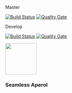 Master

[![Build Status](https://travis-ci.org/code-schreiber/seamless-aperol.svg?branch=master)](https://travis-ci.org/code-schreiber/seamless-aperol) [![Quality Gate](https://sonarqube.com/api/badges/gate?key=MyWearApplication)](https://sonarqube.com/dashboard?id=MyWearApplication)


Develop

[![Build Status](https://travis-ci.org/code-schreiber/seamless-aperol.svg?branch=develop)](https://travis-ci.org/code-schreiber/seamless-aperol) [![Quality Gate](https://sonarqube.com/api/badges/gate?key=MyWearApplication%3Adevelop)](https://sonarqube.com/dashboard?id=MyWearApplication%3Adevelop)



<img align='center' src='https://raw.githubusercontent.com/code-schreiber/seamless-aperol/develop/MyWearApplication/mobile/src/main/res/mipmap-xxhdpi/ic_launcher.png' width='100' height='100'/>

### Seamless Aperol


